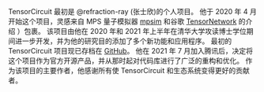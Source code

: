 TensorCircuit 最初是 @refraction-ray (张士欣)的个人项目。 他于 2020 年 4 月开始这个项目，灵感来自 MPS 量子模拟器 [mpsim](https://github.com/grmlarose/mpsim) 和谷歌 [TensorNetwork](https://github.com/google/TensorNetwork) 的介绍 ）包裹。 该项目由他在 2020 年和 2021 年上半年在清华大学攻读博士学位期间进一步开发，并为他的研究目的添加了多个新功能和应用程序。 最初的 TensorCircuit 项目现已存档在 [GitHub](https://github.com/refraction-ray/tensorcircuit/)。 他在 2021 年 7 月加入腾讯后，决定将这个项目作为官方开源产品，并从那时起对代码库进行了广泛的重构和优化。 作为该项目的主要作者，他感谢所有使 TensorCircuit 和生态系统变得更好的贡献者。